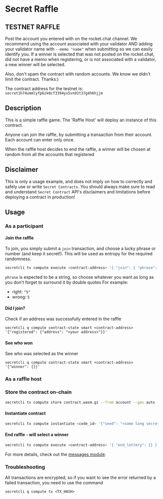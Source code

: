 # Secret Raffle

## TESTNET RAFFLE

Post the account you entered with on the rocket.chat channel. We recommend using the account associated with your validator AND adding your validator name with `--memo "name"` when submitting so we can easily identify you. If a winner is selected that was not posted on the rocket.chat, did not have a memo when registering, or is not associated with a validator, a new winner will be selected.

Also, don't spam the contract with random accounts. We know we didn't limit the contract. Thanks:)

The contract address for the testnet is: `secret1h74ummlyfp6zk0cf3394yx5vn92t37g4h6hjjm`

## Description
This is a simple raffle game. The 'Raffle Host' will deploy an instance of this contract. 

Anyone can join the raffle, by submitting a transaction from their account. Each account can enter only once.

When the raffle host decides to end the raffle, a winner will be chosen at random from all the accounts that registered

## Disclaimer
This is only a usage example, and does not imply on how to correctly and safely use or write `Secret Contracts`. You should always make sure to read and understand `Secret Contract` API's disclaimers and limitations before deploying a contract in production!

## Usage

### As a participant 

#### Join the raffle

To join, you simply submit a `join` transaction, and choose a lucky phrase or number (and keep it secret!). This will be used as entropy for the required randomness.

```bash
secretcli tx compute execute <contract-address> '{ "join": { "phrase": "<write something fun here>" }}' --from account
```

`phrase` is expected to be a string, so choose whatever you want as long as you don't forget to surround it by double quotes
For example:
* right: `"5"` 
* wrong: `5`

#### Did I join?
Check if an address was successfully entered in the raffle
```
secretcli q compute contract-state smart <contract-address> '{"registered": {"address": "<your address>"}}'
```

#### See who won
See who was selected as the winner
```
secretcli q compute contract-state smart <contract-address> '{"winner": {}}'
```

### As a raffle host

### Store the contract on-chain
```bash
secretcli tx compute store contract.wasm.gz --from account --gas auto
```

#### Instantiate contract
```bash
secretcli tx compute instantiate <code_id> '{"seed": "<some long secret here>"}' --label <label> --from account
```

#### End raffle - will select a winner
```bash
secretcli tx compute execute <contract-address> '{ "end_lottery": {} }' --from account
```

For more details, check out the [messages module](https://github.com/enigmampc/secret-raffle/blob/master/src/msg.rs).

### Troubleshooting 

All transactions are encrypted, so if you want to see the error returned by a failed transaction, you need to use the command

`secretcli q compute tx <TX_HASH>`
